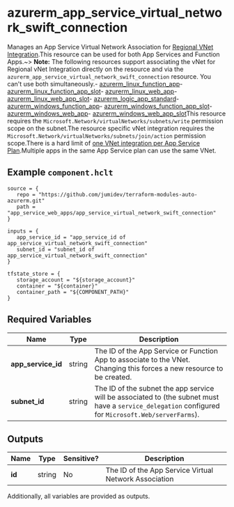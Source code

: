 # azurerm_app_service_virtual_network_swift_connection

Manages an App Service Virtual Network Association for [Regional VNet Integration](https://docs.microsoft.com/azure/app-service/web-sites-integrate-with-vnet#regional-vnet-integration).This resource can be used for both App Services and Function Apps.~> **Note:** The following resources support associating the vNet for Regional vNet Integration directly on the resource and via the `azurerm_app_service_virtual_network_swift_connection` resource. You can't use both simultaneously.- [azurerm_linux_function_app](linux_function_app.html)- [azurerm_linux_function_app_slot](linux_function_app_slot.html)- [azurerm_linux_web_app](linux_web_app.html)- [azurerm_linux_web_app_slot](linux_web_app_slot.html)- [azurerm_logic_app_standard](logic_app_standard.html)- [azurerm_windows_function_app](windows_function_app.html)- [azurerm_windows_function_app_slot](windows_function_app_slot.html)- [azurerm_windows_web_app](windows_web_app.html)- [azurerm_windows_web_app_slot](windows_web_app_slot.html)This resource requires the `Microsoft.Network/virtualNetworks/subnets/write` permission scope on the subnet.The resource specific vNet integration requires the `Microsoft.Network/virtualNetworks/subnets/join/action` permission scope.There is a hard limit of [one VNet integration per App Service Plan](https://docs.microsoft.com/azure/app-service/web-sites-integrate-with-vnet#regional-vnet-integration).Multiple apps in the same App Service plan can use the same VNet.

## Example `component.hclt`

```hcl
source = {
   repo = "https://github.com/jumidev/terraform-modules-auto-azurerm.git" 
   path = "app_service_web_apps/app_service_virtual_network_swift_connection" 
}

inputs = {
   app_service_id = "app_service_id of app_service_virtual_network_swift_connection" 
   subnet_id = "subnet_id of app_service_virtual_network_swift_connection" 
}

tfstate_store = {
   storage_account = "${storage_account}" 
   container = "${container}" 
   container_path = "${COMPONENT_PATH}" 
}

```

## Required Variables

| Name | Type |  Description |
| ---- | --------- |  ----------- |
| **app_service_id** | string |  The ID of the App Service or Function App to associate to the VNet. Changing this forces a new resource to be created. | 
| **subnet_id** | string |  The ID of the subnet the app service will be associated to (the subnet must have a `service_delegation` configured for `Microsoft.Web/serverFarms`). | 



## Outputs

| Name | Type | Sensitive? | Description |
| ---- | ---- | --------- | --------- |
| **id** | string | No  | The ID of the App Service Virtual Network Association | 

Additionally, all variables are provided as outputs.
